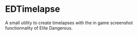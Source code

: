 # EDTimelapse
A small utility to create timelapses with the in game screenshot functionnality of Elite Dangerous.
